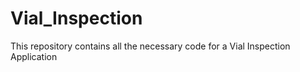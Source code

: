 # Vial_Inspection
This repository contains all the necessary code for a Vial Inspection Application
